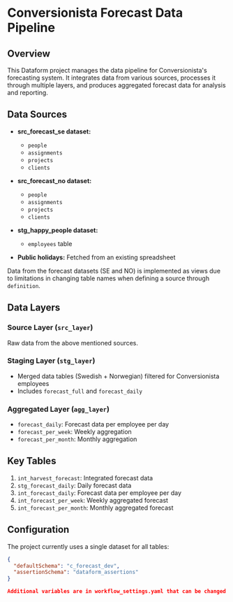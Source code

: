 # Conversionista Forecast Data Pipeline

## Overview

This Dataform project manages the data pipeline for Conversionista's forecasting system. It integrates data from various sources, processes it through multiple layers, and produces aggregated forecast data for analysis and reporting.

## Data Sources

- **src_forecast_se dataset:**
  - `people`
  - `assignments`
  - `projects`
  - `clients`

- **src_forecast_no dataset:**
  - `people`
  - `assignments`
  - `projects`
  - `clients`

- **stg_happy_people dataset:**
  - `employees` table

- **Public holidays:** Fetched from an existing spreadsheet

Data from the forecast datasets (SE and NO) is implemented as views due to limitations in changing table names when defining a source through `definition`.

## Data Layers

### Source Layer (`src_layer`)

Raw data from the above mentioned sources. 

### Staging Layer (`stg_layer`)

- Merged data tables (Swedish + Norwegian) filtered for Conversionista employees
- Includes `forecast_full` and `forecast_daily`

### Aggregated Layer (`agg_layer`)

- `forecast_daily`: Forecast data per employee per day
- `forecast_per_week`: Weekly aggregation
- `forecast_per_month`: Monthly aggregation

## Key Tables

1. `int_harvest_forecast`: Integrated forecast data
2. `stg_forecast_daily`: Daily forecast data 
3. `int_forecast_daily`: Forecast data per employee per day
3. `int_forecast_per_week`: Weekly aggregated forecast
4. `int_forecast_per_month`: Monthly aggregated forecast

## Configuration

The project currently uses a single dataset for all tables:

```json
{
  "defaultSchema": "c_forecast_dev",
  "assertionSchema": "dataform_assertions"
}

Additional variables are in workflow_settings.yaml that can be changed if project requires.


